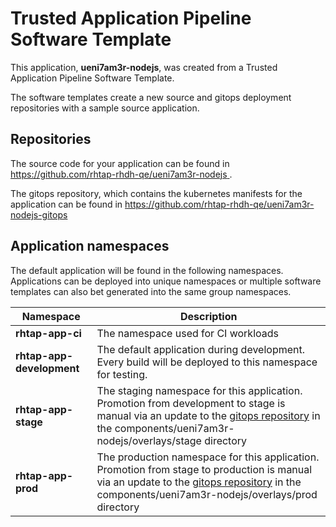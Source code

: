 # Trusted Application Pipeline Software Template

This application, **ueni7am3r-nodejs**, was created from a Trusted Application Pipeline Software Template.

The software templates create a new source and gitops deployment repositories with a sample source application. 

## Repositories

The source code for your application can be found in [https://github.com/rhtap-rhdh-qe/ueni7am3r-nodejs ](https://github.com/rhtap-rhdh-qe/ueni7am3r-nodejs ).
 
The gitops repository, which contains the kubernetes manifests for the application can be found in 
[https://github.com/rhtap-rhdh-qe/ueni7am3r-nodejs-gitops ](https://github.com/rhtap-rhdh-qe/ueni7am3r-nodejs-gitops ) 

## Application namespaces 

The default application will be found in the following namespaces. Applications can be deployed into unique namespaces or multiple software templates can also bet generated into the same group namespaces.  

|  Namespace   |  Description   |  
| -------- | -------- |
| **rhtap-app-ci** | The namespace used for CI workloads |
| **rhtap-app-development** | The default application during development. Every build will be deployed to this namespace for testing. |
| **rhtap-app-stage** | The staging namespace for this application. Promotion from development to stage is manual via an update to the [gitops repository](https://github.com/rhtap-rhdh-qe/ueni7am3r-nodejs-gitops ) in the components/ueni7am3r-nodejs/overlays/stage directory |
| **rhtap-app-prod** | The production namespace for this application. Promotion from stage to production is manual via an update to the [gitops repository](https://github.com/rhtap-rhdh-qe/ueni7am3r-nodejs-gitops ) in the components/ueni7am3r-nodejs/overlays/prod directory |